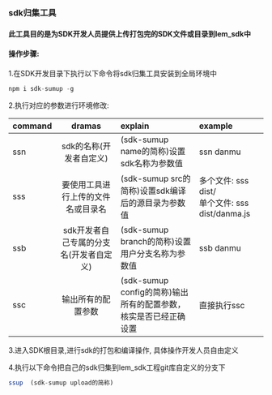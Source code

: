 ### sdk归集工具

#### 此工具目的是为SDK开发人员提供上传打包完的SDK文件或目录到lem_sdk中

#### 操作步骤:

1.在SDK开发目录下执行以下命令将sdk归集工具安装到全局环境中

```js
npm i sdk-sumup -g
```

2.执行对应的参数进行环境修改:

| command      | dramas          |  explain | example
| ------------- |:-------------:| :-----|:------|
|  ssn   | sdk的名称(开发者自定义) | (sdk-sumup name的简称)设置sdk名称为参数值 | ssn danmu |
| sss  |要使用工具进行上传的文件名或目录名| (sdk-sumup src的简称)设置sdk编译后的源目录为参数值 | 多个文件: sss dist/ <br/> 单个文件: sss dist/danma.js
| ssb |sdk开发者自己专属的分支名(开发者自定义)  | (sdk-sumup branch的简称)设置用户分支名称为参数值|  ssb danmu| 
| ssc |  输出所有的配置参数 | (sdk-sumup config的简称)输出所有的配置参数，核实是否已经正确设置| 直接执行ssc| 


3.进入SDK根目录,进行sdk的打包和编译操作, 具体操作开发人员自由定义

4.执行以下命令把自己的sdk归集到lem_sdk工程git库自定义的分支下
```js
ssup  (sdk-sumup upload的简称)
```

